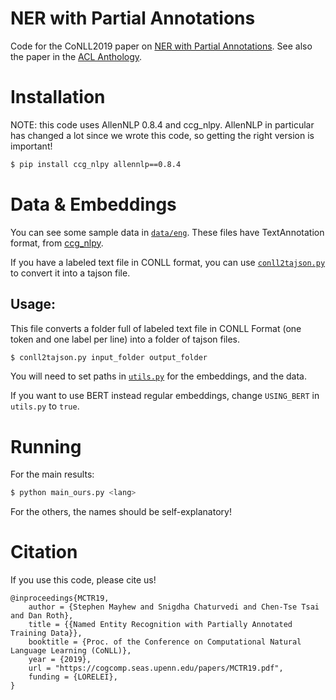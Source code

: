 # NER with Partial Annotations
Code for the CoNLL2019 paper on [NER with Partial Annotations](https://cogcomp.seas.upenn.edu/papers/MCTR19.pdf). See also the paper in the [ACL Anthology](https://www.aclweb.org/anthology/K19-1060/).




# Installation

NOTE: this code uses AllenNLP 0.8.4 and ccg_nlpy. 
AllenNLP in particular has changed a lot since we 
wrote this code, so getting the right version is 
important!

```bash
$ pip install ccg_nlpy allennlp==0.8.4
```



# Data & Embeddings

You can see some sample data in [`data/eng`](data/eng). These files have 
TextAnnotation format, from [ccg_nlpy](https://github.com/CogComp/cogcomp-nlpy).

If you have a labeled text file in CONLL format, you can use [`conll2tajson.py`](conll2tajson.py)
to convert it into a tajson file.

## Usage:
This file converts a folder full of labeled text file in CONLL Format (one token and one label per line)
into a folder of tajson files.
```bash
$ conll2tajson.py input_folder output_folder
```

You will need to set paths in [`utils.py`](mylib/utils.py) for the 
embeddings, and the data.


If you want to use BERT instead regular embeddings, change `USING_BERT`
in `utils.py` to `true`.

# Running

For the main results:

```bash
$ python main_ours.py <lang>
```

For the others, the names should be self-explanatory!



# Citation

If you use this code, please cite us!

```
@inproceedings{MCTR19,
    author = {Stephen Mayhew and Snigdha Chaturvedi and Chen-Tse Tsai and Dan Roth},
    title = {{Named Entity Recognition with Partially Annotated Training Data}},
    booktitle = {Proc. of the Conference on Computational Natural Language Learning (CoNLL)},
    year = {2019},
    url = "https://cogcomp.seas.upenn.edu/papers/MCTR19.pdf",
    funding = {LORELEI},
}
```
